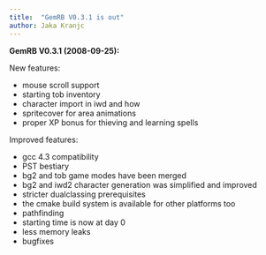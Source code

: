```yaml
---
title:  "GemRB V0.3.1 is out"
author: Jaka Kranjc
---
```


**GemRB V0.3.1 (2008-09-25):**

New features:
- mouse scroll support
- starting tob inventory
- character import in iwd and how
- spritecover for area animations
- proper XP bonus for thieving and learning spells

Improved features:
- gcc 4.3 compatibility
- PST bestiary
- bg2 and tob game modes have been merged
- bg2 and iwd2 character generation was simplified and improved
- stricter dualclassing prerequisites
- the cmake build system is available for other platforms too
- pathfinding
- starting time is now at day 0
- less memory leaks
- bugfixes
